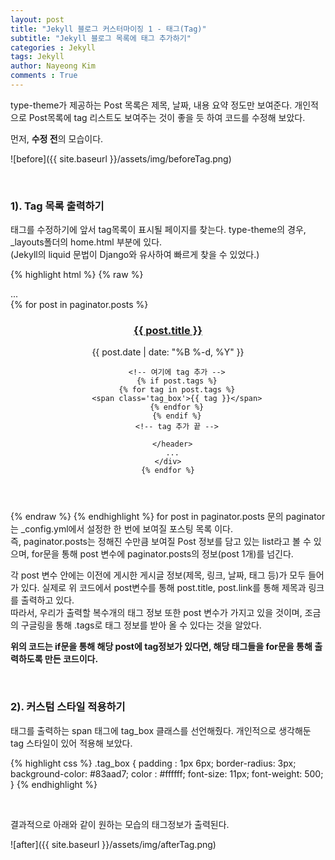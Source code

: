 ```yaml
---
layout: post
title: "Jekyll 블로그 커스터마이징 1 - 태그(Tag)"
subtitle: "Jekyll 블로그 목록에 태그 추가하기"
categories : Jekyll
tags: Jekyll
author: Nayeong Kim
comments : True
---
```



type-theme가 제공하는 Post 목록은 제목, 날짜, 내용 요약 정도만 보여준다. 개인적으로 Post목록에 tag 리스트도 보여주는 것이 좋을 듯 하여 코드를 수정해 보았다.

먼저, **수정 전**의 모습이다.

![before]({{ site.baseurl }}/assets/img/beforeTag.png)

<br>

### 1). Tag 목록 출력하기

태그를 수정하기에 앞서 tag목록이 표시될 페이지를 찾는다. type-theme의 경우, _layouts폴더의 home.html 부분에 있다.
<br>
(Jekyll의 liquid 문법이 Django와 유사하여 빠르게 찾을 수 있었다.)

{% highlight html %}
{% raw %}

<div class="home">
  ...
  <div class="posts">
    {% for post in paginator.posts %}
    <div class="post-teaser">
      <header>   
        <h3 class='mb-0'>
          <a class="post-link" href="{{ post.url | relative_url }}">
            {{ post.title }}
          </a>
        </h3>
        <span class="meta">
          {{ post.date | date: "%B %-d, %Y" }}
        </span>

        <!-- 여기에 tag 추가 -->
        {% if post.tags %}
        {% for tag in post.tags %}
        <span class='tag_box'>{{ tag }}</span>
        {% endfor %}
        {% endif %}
        <!-- tag 추가 끝 -->
    
      </header>
      ...
    </div>
    {% endfor %}
  </div>
</div>
{% endraw %}
{% endhighlight %}
for post in paginator.posts 문의  paginator는 _config.yml에서 설정한 한 번에 보여질 포스팅 목록 이다. 
<br>
즉, paginator.posts는 정해진 수만큼 보여질 Post 정보를 담고 있는 list라고 볼 수 있으며, for문을 통해 post 변수에 paginator.posts의 정보(post 1개)를 넘긴다.

각 post 변수 안에는 이전에 게시한 게시글 정보(제목, 링크, 날짜, 태그 등)가 모두 들어가 있다. 실제로 위 코드에서 post변수를 통해 post.title, post.link를 통해 제목과 링크를 출력하고 있다.
<br>
따라서, 우리가 출력할 복수개의 태그 정보 또한 post 변수가 가지고 있을 것이며, 조금의 구글링을 통해 .tags로 태그 정보를 받아 올 수 있다는 것을 알았다.

**위의 코드는 if문을 통해 해당 post에 tag정보가 있다면, 해당 태그들을 for문을 통해 출력하도록 만든 코드이다.**

<br>

### 2). 커스텀 스타일 적용하기

태그를 출력하는 span 태그에 tag_box 클래스를 선언해줬다. 개인적으로 생각해둔 tag 스타일이 있어 적용해 보았다.

{% highlight css %}
.tag_box {
  padding : 1px 6px;
  border-radius: 3px;
  background-color: #83aad7;
  color : #ffffff;
  font-size: 11px;
  font-weight: 500;
}
{% endhighlight %}

<br>

결과적으로 아래와 같이 원하는 모습의 태그정보가 출력된다.

![after]({{ site.baseurl }}/assets/img/afterTag.png)

<br>

<br>



